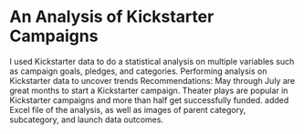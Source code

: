 # An Analysis of Kickstarter Campaigns
I used Kickstarter data to do a statistical analysis on multiple variables such as campaign goals, pledges, and categories. 
Performing analysis on Kickstarter data to uncover trends
Recommendations: May through July are great months to start a Kickstarter campaign. Theater plays are popular in Kickstarter campaigns and more than half get successfully funded. 
added Excel file of the analysis, as well as images of parent category, subcategory, and launch data outcomes. 
